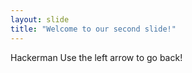 ```yaml
---
layout: slide
title: "Welcome to our second slide!"
---
```

Hackerman
Use the left arrow to go back!
